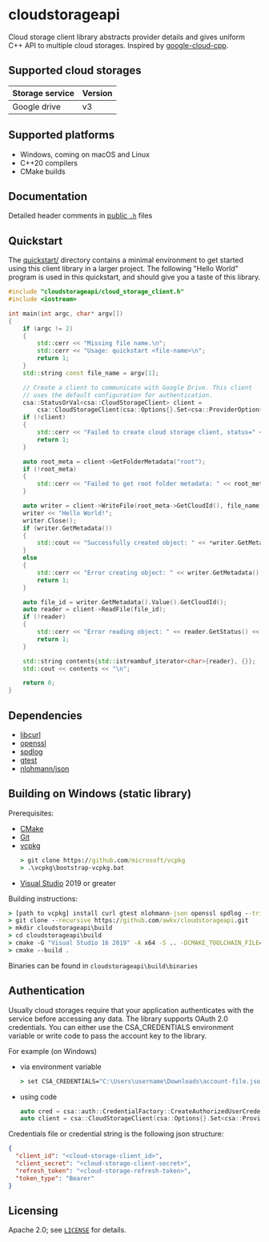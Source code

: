# cloudstorageapi
Cloud storage client library abstracts provider details and gives uniform C++ API to multiple cloud storages. Inspired by [google-cloud-cpp](https://github.com/googleapis/google-cloud-cpp/tree/main/google/cloud/storage).

## Supported cloud storages
Storage service | Version
----------------|--------
Google drive | v3

## Supported platforms
* Windows, coming on macOS and Linux
* C++20 compilers
* CMake builds

## Documentation

Detailed header comments in [public `.h`][source-link] files

[source-link]: https://github.com/awkv/cloudstorageapi/tree/master/include/cloudstorageapi

## Quickstart

The [quickstart/](quickstart/README.md) directory contains a minimal environment
to get started using this client library in a larger project. The following
"Hello World" program is used in this quickstart, and should give you a taste of
this library.

```cc
#include "cloudstorageapi/cloud_storage_client.h"
#include <iostream>

int main(int argc, char* argv[])
{
    if (argc != 2)
    {
        std::cerr << "Missing file name.\n";
        std::cerr << "Usage: quickstart <file-name>\n";
        return 1;
    }
    std::string const file_name = argv[1];

    // Create a client to communicate with Google Drive. This client
    // uses the default configuration for authentication.
    csa::StatusOrVal<csa::CloudStorageClient> client =
        csa::CloudStorageClient(csa::Options{}.Set<csa::ProviderOption>(csa::EProvider::GoogleDrive));
    if (!client)
    {
        std::cerr << "Failed to create cloud storage client, status=" << client.GetStatus() << std::endl;
        return 1;
    }

    auto root_meta = client->GetFolderMetadata("root");
    if (!root_meta)
    {
        std::cerr << "Failed to get root folder metadata: " << root_meta.GetStatus().Message();
    }

    auto writer = client->WriteFile(root_meta->GetCloudId(), file_name);
    writer << "Hello World!";
    writer.Close();
    if (writer.GetMetadata())
    {
        std::cout << "Successfully created object: " << *writer.GetMetadata() << "\n";
    }
    else
    {
        std::cerr << "Error creating object: " << writer.GetMetadata().GetStatus() << "\n";
        return 1;
    }

    auto file_id = writer.GetMetadata().Value().GetCloudId();
    auto reader = client->ReadFile(file_id);
    if (!reader)
    {
        std::cerr << "Error reading object: " << reader.GetStatus() << "\n";
        return 1;
    }

    std::string contents{std::istreambuf_iterator<char>{reader}, {}};
    std::cout << contents << "\n";

    return 0;
}
````

## Dependencies
* [libcurl](https://curl.se/libcurl/)
* [openssl](https://www.openssl.org/)
* [spdlog](https://github.com/gabime/spdlog)
* [gtest](https://github.com/google/googletest)
* [nlohmann/json](https://github.com/nlohmann/json)

## Building on Windows (static library)

Prerequisites:
- [CMake](https://cmake.org/)
- [Git](https://git-scm.com/downloads)
- [vcpkg](https://github.com/microsoft/vcpkg)
    ```cmd
    > git clone https://github.com/microsoft/vcpkg
    > .\vcpkg\bootstrap-vcpkg.bat
    ```
- [Visual Studio](https://visualstudio.microsoft.com/) 2019 or greater

Building instructions:
```cmd
> [path to vcpkg] install curl gtest nlohmann-json openssl spdlog --triplet=x64-windows-static-md
> git clone --recursive https://github.com/awkv/cloudstorageapi.git
> mkdir cloudstorageapi\build
> cd cloudstorageapi\build
> cmake -G "Visual Studio 16 2019" -A x64 -S .. -DCMAKE_TOOLCHAIN_FILE=[path to vcpkg]/scripts/buildsystems/vcpkg.cmake -DVCPKG_TARGET_TRIPLET=x64-windows-static-md
> cmake --build .
```

Binaries can be found in `cloudstorageapi\build\binaries`

## Authentication

Usually cloud storages require that your application authenticates with the service before accessing any data. The library supports OAuth 2.0 credentials. You can either use the CSA_CREDENTIALS environment variable or write code to pass the account key to the library.

For example (on Windows)
- via environment variable
    ```cmd
    > set CSA_CREDENTIALS="C:\Users\username\Downloads\account-file.json"
    ```
- using code
    ```cc
    auto cred = csa::auth::CredentialFactory::CreateAuthorizedUserCredentialsFromJsonContents(csa::EProvider::GoogleDrive, <json-credentials-string>, "");
    auto client = csa::CloudStorageClient(csa::Options{}.Set<csa::ProviderOption>(csa::EProvider::GoogleDrive).Set<Oauth2CredentialsOption>(cred));
    ```

Credentials file or credential string is the following json structure:
```json
{
  "client_id": "<cloud-storage-client_id>",
  "client_secret": "<cloud-storage-client-secret>",
  "refresh_token": "<cloud-storage-refresh-token>",
  "token_type": "Bearer"
}
```

## Licensing

Apache 2.0; see [`LICENSE`](LICENSE) for details.
